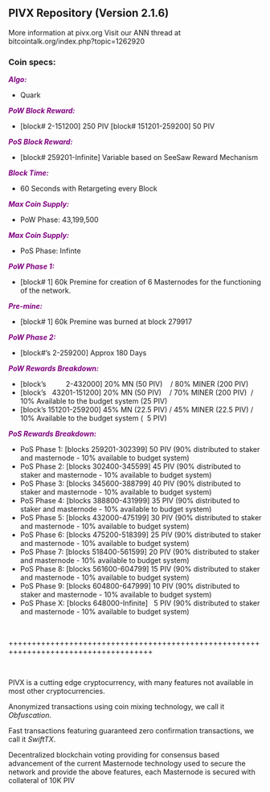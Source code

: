 <h2><strong>PIVX Repository (Version 2.1.6)</strong></h2>
<p>More information at pivx.org Visit our ANN thread at bitcointalk.org/index.php?topic=1262920</p>
<h3><strong>Coin specs:</strong></h3>
<p><strong><span style="color: #800080;"><em>Algo:</em></span></strong></p>
<ul>
<li>Quark</li>
</ul>
<p><strong><span style="color: #800080;"><em>PoW Block Reward:</em></span></strong></p>
<ul>
<li>[block# 2-151200] 250 PIV [block# 151201-259200] 50 PIV</li>
</ul>
<p><strong><span style="color: #800080;"><em>PoS Block Reward:</em></span></strong></p>
<ul>
<li>[block# 259201-Infinite] Variable based on SeeSaw Reward Mechanism</li>
</ul>
<p><strong><span style="color: #800080;"><em>Block Time:</em></span></strong></p>
<ul>
<li>60 Seconds with Retargeting every Block</li>
</ul>
<p><strong><span style="color: #800080;"><em>Max Coin Supply:</em></span></strong></p>
<ul>
<li>PoW Phase: 43,199,500</li>
</ul>
<p><strong><span style="color: #800080;"><em>Max Coin Supply:</em></span></strong></p>
<ul>
<li>PoS Phase: Infinte</li>
</ul>
<p><strong><span style="color: #800080;"><em>PoW Phase 1:</em></span></strong></p>
<ul>
<li>[block# 1] 60k Premine for creation of 6 Masternodes for the functioning of the network.</li>
</ul>
<p><strong><span style="color: #800080;"><em>Pre-mine:</em></span></strong></p>
<ul>
<li>[block# 1] 60k Premine was burned at block 279917</li>
</ul>
<p><strong><span style="color: #800080;"><em>PoW Phase 2:</em></span></strong></p>
<ul>
<li>[block#&rsquo;s 2-259200] Approx 180 Days</li>
</ul>
<p><strong><span style="color: #800080;"><em>PoW Rewards Breakdown:</em></span></strong></p>
<ul>
<li>[block&rsquo;s &nbsp; &nbsp; &nbsp; &nbsp; &nbsp;2-432000] 20% MN (50 PIV) &nbsp; &nbsp;/ 80% MINER (200 PIV)</li>
<li>[block&rsquo;s &nbsp; 43201-151200] 20% MN (50 PIV) &nbsp; &nbsp;/ 70% MINER (200 PIV) &nbsp;/ 10% Available to the budget system (25 PIV)</li>
<li>[block&rsquo;s 151201-259200] 45% MN (22.5 PIV) / 45% MINER (22.5 PIV) / 10% Available to the budget system ( &nbsp;5 PIV)</li>
</ul>
<p><strong><span style="color: #800080;"><em>PoS Rewards Breakdown:</em></span></strong></p>
<ul>
<li>PoS Phase 1: [blocks 259201-302399] 50 PIV (90% distributed to staker and masternode - 10% available to budget system)</li>
<li>PoS Phase 2: [blocks 302400-345599] 45 PIV (90% distributed to staker and masternode - 10% available to budget system)</li>
<li>PoS Phase 3: [blocks 345600-388799] 40 PIV (90% distributed to staker and masternode - 10% available to budget system)</li>
<li>PoS Phase 4: [blocks 388800-431999] 35 PIV (90% distributed to staker and masternode - 10% available to budget system)</li>
<li>PoS Phase 5: [blocks 432000-475199] 30 PIV (90% distributed to staker and masternode - 10% available to budget system)</li>
<li>PoS Phase 6: [blocks 475200-518399] 25 PIV (90% distributed to staker and masternode - 10% available to budget system)</li>
<li>PoS Phase 7: [blocks 518400-561599] 20 PIV (90% distributed to staker and masternode - 10% available to budget system)</li>
<li>PoS Phase 8: [blocks 561600-604799] 15 PIV (90% distributed to staker and masternode - 10% available to budget system)</li>
<li>PoS Phase 9: [blocks 604800-647999] 10 PIV (90% distributed to staker and masternode - 10% available to budget system)</li>
<li>PoS Phase X: [blocks 648000-Infinite] &nbsp; 5 PIV (90% distributed to staker and masternode - 10% available to budget system)</li>
</ul>
<p>&nbsp;</p>
<p>+++++++++++++++++++++++++++++++++++++++++++++++++++++++++++++++++++++++++++++++++++++</p>
<p>&nbsp;</p>
<p>PIVX is a cutting edge cryptocurrency, with many features not available in most other cryptocurrencies.</p>
<p>Anonymized transactions using coin mixing technology, we call it <em>Obfuscation</em>.</p>
<p>Fast transactions featuring guaranteed zero confirmation transactions, we call it <em>SwiftTX</em>.</p>
<p>Decentralized blockchain voting providing for consensus based advancement of the current Masternode technology used to secure the network and provide the above features, each Masternode is secured with collateral of 10K PIV</p>
